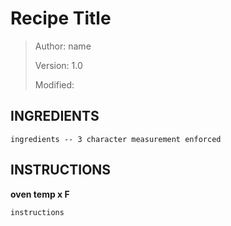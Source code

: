 # Recipe Title
> Author: name
>
> Version: 1.0
>
> Modified:


## INGREDIENTS
```
ingredients -- 3 character measurement enforced
```


## INSTRUCTIONS

**oven temp x F**

```
instructions
```

